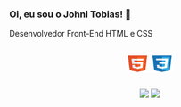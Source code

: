 ### Oi, eu sou o Johni Tobias!  👋

Desenvolvedor Front-End HTML e CSS



<div align="center" style="display: inline_block"><br>
  <!--- 
  <img align="center" alt="Johni-Js" height="30" width="40" src="https://raw.githubusercontent.com/devicons/devicon/master/icons/javascript/javascript-plain.svg">
  --->
  <img align="center" alt="Johni-HTML" height="30" width="40" src="https://raw.githubusercontent.com/devicons/devicon/master/icons/html5/html5-original.svg">
  <img align="center" alt="Johni-CSS" height="30" width="40" src="https://raw.githubusercontent.com/devicons/devicon/master/icons/css3/css3-original.svg">
 </div>
  
##

<div align="center">
  <a href = "mailto:johni.t.gutbier@gmail.com"><img src="https://img.shields.io/badge/-Gmail-%23333?style=for-the-badge&logo=gmail&logoColor=white" target="_blank"></a>
  <a href="https://www.linkedin.com/in/johni-tobias-gutbier-8b4180156/" target="_blank"><img src="https://img.shields.io/badge/-LinkedIn-%230077B5?style=for-the-badge&logo=linkedin&logoColor=white" target="_blank"></a> 
</div>
 







<!---
- 👋 Hi, I’m @johnitobias
- 👀 I’m interested in ...
- 🌱 I’m currently learning ...
- 💞️ I’m looking to collaborate on ...
- 📫 How to reach me ...
johnitobias/johnitobias is a ✨ special ✨ repository because its `README.md` (this file) appears on your GitHub profile.
You can click the Preview link to take a look at your changes.
--->
